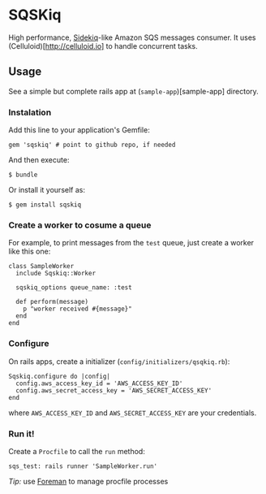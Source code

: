 # SQSKiq #

High performance, [Sidekiq](http://sidekiq.org)-like Amazon SQS messages consumer. It uses
(Celluloid)[http://celluloid.io] to handle concurrent tasks.

## Usage

See a simple but complete rails app at (`sample-app`)[sample-app] directory.

### Instalation

Add this line to your application's Gemfile:

    gem 'sqskiq' # point to github repo, if needed

And then execute:

    $ bundle

Or install it yourself as:

    $ gem install sqskiq

### Create a worker to cosume a queue

For example, to print messages from the `test` queue, just create a worker like this one:

    class SampleWorker
      include Sqskiq::Worker

      sqskiq_options queue_name: :test

      def perform(message)
        p "worker received #{message}"
      end
    end

### Configure

On rails apps, create a initializer (`config/initializers/qsqkiq.rb`):

    Sqskiq.configure do |config|
      config.aws_access_key_id = 'AWS_ACCESS_KEY_ID'
      config.aws_secret_access_key = 'AWS_SECRET_ACCESS_KEY'
    end

where `AWS_ACCESS_KEY_ID` and `AWS_SECRET_ACCESS_KEY` are your credentials.

### Run it!

Create a `Procfile` to call the `run` method:

    sqs_test: rails runner 'SampleWorker.run'

*Tip:* use [Foreman](https://github.com/ddollar/foreman) to manage procfile processes
